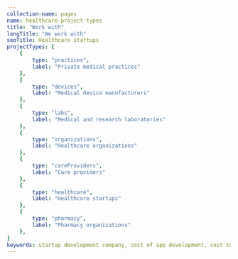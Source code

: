 ```yaml
---
collection-name: pages
name: healthcare-project-types
title: "Work with"
longTitle: "We work with"
seoTitle: Healthcare startups
projectTypes: [
	{
		type: "practices",
		label: "Private medical practices"
	},
	{
		type: "devices",
		label: "Medical device manufacturers"
	},
	{
		type: "labs",
		label: "Medical and research laboratories"
	},
	{
		type: "organizations",
		label: "Healthcare organizations"
	},
	{
		type: "careProviders",
		label: "Care providers"
	},
	{
		type: "healthcare",
		label: "Healthcare startups"
	},
	{
		type: "pharmacy",
		label: "Pharmacy organizations"
	},
]
keywords: startup development company, cost of app development, cost to develop an app, custom app development company, mvp development company, mvp cost calculator, mvp development, mvp for startups, healthcare, healthcare apps, helathcare development
---
```

